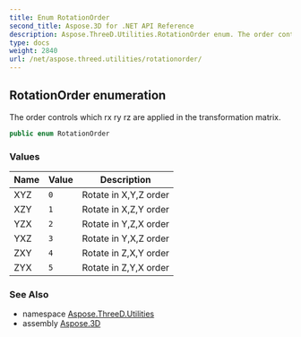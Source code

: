 ```yaml
---
title: Enum RotationOrder
second_title: Aspose.3D for .NET API Reference
description: Aspose.ThreeD.Utilities.RotationOrder enum. The order controls which rx ry rz are applied in the transformation matrix
type: docs
weight: 2840
url: /net/aspose.threed.utilities/rotationorder/
---
```

## RotationOrder enumeration

The order controls which rx ry rz are applied in the transformation matrix.

```csharp
public enum RotationOrder
```

### Values

| Name | Value | Description |
| --- | --- | --- |
| XYZ | `0` | Rotate in X,Y,Z order |
| XZY | `1` | Rotate in X,Z,Y order |
| YZX | `2` | Rotate in Y,Z,X order |
| YXZ | `3` | Rotate in Y,X,Z order |
| ZXY | `4` | Rotate in Z,X,Y order |
| ZYX | `5` | Rotate in Z,Y,X order |

### See Also

* namespace [Aspose.ThreeD.Utilities](../../aspose.threed.utilities/)
* assembly [Aspose.3D](../../)


